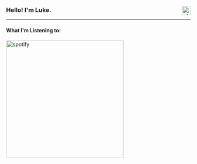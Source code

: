 ### Hello! I'm Luke. <img align="right" alt="git" width="24px" src="https://user-images.githubusercontent.com/67522964/147615459-a2376c05-9da9-4c81-bcfa-d0436df92024.png" /> 
---

#### What I'm Listening to: 
<img align="bottom" alt="spotify" width="320px" src="https://novatorem-two-theta.vercel.app/api/spotify/?background_color=0D1117&border_color=30363D" />

